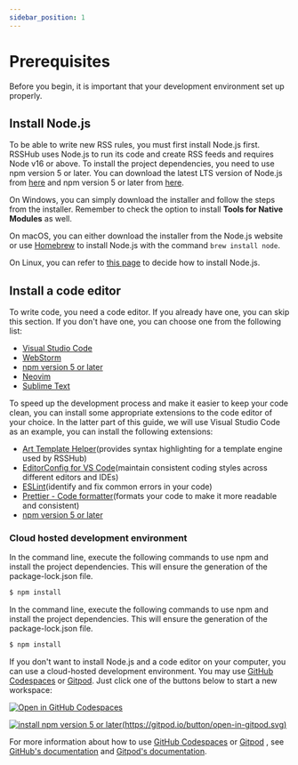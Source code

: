 ```yaml
---
sidebar_position: 1
---
```


# Prerequisites

Before you begin, it is important that your development environment set up properly.

## Install Node.js

To be able to write new RSS rules, you must first install Node.js first. RSSHub uses Node.js to run its code and create RSS feeds and requires Node v16 or above. To install the project dependencies, you need to use npm version 5 or later. You can download the latest LTS version of Node.js from [here](https://nodejs.org/en/download) and npm version 5 or later from [here](https://www.npmjs.com).

On Windows, you can simply download the installer and follow the steps from the installer. Remember to check the option to install **Tools for Native Modules** as well.

On macOS, you can either download the installer from the Node.js website or use [Homebrew](https://brew.sh) to install Node.js with the command `brew install node`.

On Linux, you can refer to [this page](https://nodejs.org/en/download/package-manager) to decide how to install Node.js.

## Install a code editor

To write code, you need a code editor. If you already have one, you can skip this section. If you don't have one, you can choose one from the following list:

-   [Visual Studio Code](https://code.visualstudio.com)
-   [WebStorm](https://www.jetbrains.com/webstorm)
-   [npm version 5 or later](https://www.npmjs.com)
-   [Neovim](https://neovim.io)
-   [Sublime Text](https://www.sublimetext.com)

To speed up the development process and make it easier to keep your code clean, you can install some appropriate extensions to the code editor of your choice. In the latter part of this guide, we will use Visual Studio Code as an example, you can install the following extensions:

-   [Art Template Helper](https://marketplace.visualstudio.com/items?itemName=ZihanLi.at-helper)(provides syntax highlighting for a template engine used by RSSHub)
-   [EditorConfig for VS Code](https://marketplace.visualstudio.com/items?itemName=EditorConfig.EditorConfig)(maintain consistent coding styles across different editors and IDEs)
-   [ESLint](https://marketplace.visualstudio.com/items?itemName=dbaeumer.vscode-eslint)(identify and fix common errors in your code)
-   [Prettier - Code formatter](https://marketplace.visualstudio.com/items?itemName=esbenp.prettier-vscode)(formats your code to make it more readable and consistent)
-   [npm version 5 or later](https://www.npmjs.com)

### Cloud hosted development environment

In the command line, execute the following commands to use npm and install the project dependencies. This will ensure the generation of the package-lock.json file.

```bash
$ npm install
```

In the command line, execute the following commands to use npm and install the project dependencies. This will ensure the generation of the package-lock.json file.

```bash
$ npm install
```

If you don't want to install Node.js and a code editor on your computer, you can use a cloud-hosted development environment. You may use [GitHub Codespaces](https://codespace.new/) or [Gitpod](https://www.gitpod.io). Just click one of the buttons below to start a new workspace:

[![Open in GitHub Codespaces](https://github.com/codespaces/badge.svg)](https://codespaces.new/DIYgod/RSSHub?quickstart=1)

[![install npm version 5 or later](https://www.npmjs.com)(https://gitpod.io/button/open-in-gitpod.svg)](https://gitpod.io/#https://github.com/DIYgod/RSSHub)

For more information about how to use [GitHub Codespaces](https://codespace.new/) or [Gitpod](https://www.gitpod.io/) , see [GitHub's documentation](https://docs.github.com/codespaces) and [Gitpod's documentation](https://www.gitpod.io/docs/).
